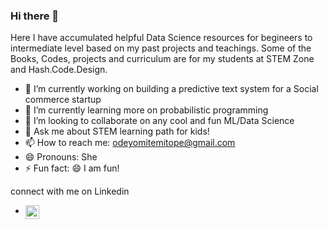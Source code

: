 ### Hi there 👋
Here I have accumulated helpful Data Science resources for begineers to intermediate level based on my past projects and teachings. Some of the Books, Codes, projects and curriculum are for my students at STEM Zone and Hash.Code.Design.

- 🔭 I’m currently working on building a predictive text system for a Social commerce startup
- 🌱 I’m currently learning more on probabilistic programming 
- 👯 I’m looking to collaborate on any cool and fun ML/Data Science 
- 💬 Ask me about STEM learning path for kids!
- 📫 How to reach me: odeyomitemitope@gmail.com
- 😄 Pronouns: She
- ⚡ Fun fact: 😄 I am fun!

connect with me on Linkedin
- <a href="https://www.linkedin.com/in/odeyomi-temitope/">
  <img align="left" alt="Temitope's LinkedIn" width="22px" src="https://cdn.jsdelivr.net/npm/simple-icons@v3/icons/linkedin.svg" />
</a>

<br />
<br />
